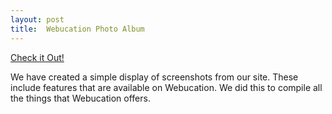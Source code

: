 ```yaml
---
layout: post
title:  Webucation Photo Album
---
```

[Check it Out!](https://mingli039.github.io/photos)

We have created a simple display of screenshots from our site. These include features that are available on Webucation. We did this to compile all the things that Webucation offers.
